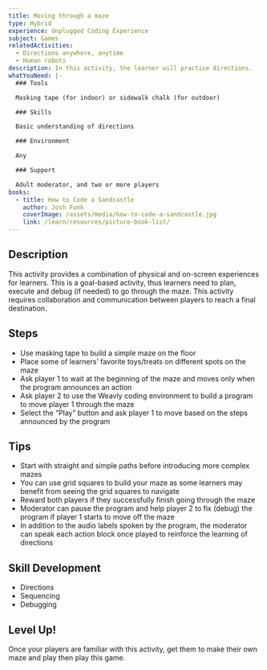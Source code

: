 ```yaml
---
title: Moving through a maze
type: Hybrid
experience: Unplugged Coding Experience
subject: Games
relatedActivities:
  - Directions anywhere, anytime
  - Human robots
description: In this activity, the learner will practice directions.
whatYouNeed: |-
  ### Tools

  Masking tape (for indoor) or sidewalk chalk (for outdoor)

  ### Skills

  Basic understanding of directions

  ### Environment

  Any

  ### Support

  Adult moderator, and two or more players
books:
  - title: How to Code a Sandcastle
    author: Josh Funk
    coverImage: /assets/media/how-to-code-a-sandcastle.jpg
    link: /learn/resources/picture-book-list/
---
```

## Description

This activity provides a combination of physical and on-screen experiences for learners. This is a goal-based activity, thus learners need to plan, execute and debug (if needed) to go through the maze. This activity requires collaboration and communication between players to reach a final destination.

## Steps

* Use masking tape to build a simple maze on the floor
* Place some of learners’ favorite toys/treats on different spots on the maze
* Ask player 1 to wait at the beginning of the maze and moves only when the program announces an action
* Ask player 2 to use the Weavly coding environment to build a program to move player 1 through the maze
* Select the “Play” button and ask player 1 to move based on the steps announced by the program

## Tips

* Start with straight and simple paths before introducing more complex mazes
* You can use grid squares to build your maze as some learners may benefit from seeing the grid squares to navigate
* Reward both players if they successfully finish going through the maze
* Moderator can pause the program and help player 2 to fix (debug) the program if player 1 starts to move off the maze
* In addition to the audio labels spoken by the program, the moderator can speak each action block once played to reinforce the learning of directions

## Skill Development

* Directions
* Sequencing
* Debugging

## Level Up!

Once your players are familiar with this activity, get them to make their own maze and play then play this game.